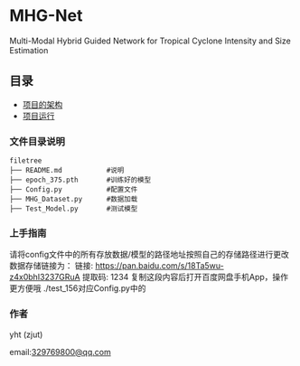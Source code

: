 

# MHG-Net

Multi-Modal Hybrid Guided Network for Tropical Cyclone Intensity and Size Estimation

<!-- PROJECT SHIELDS -->
 
## 目录

- [项目的架构](#文件目录说明)
- [项目运行](#上手指南)

[//]: # (- [贡献者]&#40;#贡献者&#41;)

[//]: # (  - [如何参与开源项目]&#40;#如何参与开源项目&#41;)

[//]: # (- [版本控制]&#40;#版本控制&#41;)

[//]: # (- [作者]&#40;#作者&#41;)

[//]: # (- [鸣谢]&#40;#鸣谢&#41;)

### 文件目录说明

```
filetree 
├── README.md           #说明
├── epoch_375.pth       #训练好的模型
├── Config.py           #配置文件
├── MHG_Dataset.py      #数据加载
├── Test_Model.py       #测试模型
```

### 上手指南

请将config文件中的所有存放数据/模型的路径地址按照自己的存储路径进行更改
数据存储链接为：
链接: https://pan.baidu.com/s/18Ta5wu-z4x0bhI3237GRuA 提取码: 1234 复制这段内容后打开百度网盘手机App，操作更方便哦
./test_156对应Config.py中的


### 作者

yht (zjut)

email:329769800@qq.com
